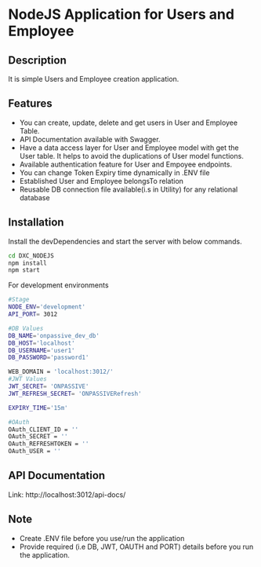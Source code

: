 # NodeJS Application for Users and Employee
## Description
It is simple Users and Employee creation application.

## Features
- You can create, update, delete and get users in User and Employee Table.
- API Documentation available with Swagger.
- Have a data access layer for User and Employee model with get the User table. It helps to avoid the duplications of User model functions.
- Available authentication feature for User and Empoyee endpoints.
- You can change Token Expiry time dynamically in .ENV file
- Established User and Employee belongsTo relation
- Reusable DB connection file available(i.s in Utility) for any relational database

## Installation

Install the devDependencies and start the server with below commands.

```sh
cd DXC_NODEJS
npm install
npm start
```

For development environments

```sh
#Stage
NODE_ENV='development'
API_PORT= 3012

#DB Values
DB_NAME='onpassive_dev_db'
DB_HOST='localhost'
DB_USERNAME='user1'
DB_PASSWORD='password1'

WEB_DOMAIN = 'localhost:3012/'
#JWT Values
JWT_SECRET= 'ONPASSIVE'
JWT_REFRESH_SECRET= 'ONPASSIVERefresh'

EXPIRY_TIME='15m'

#OAuth 
OAuth_CLIENT_ID = ''
OAuth_SECRET = ''
OAuth_REFRESHTOKEN = ''
OAuth_USER = ''
```

## API Documentation

Link: http://localhost:3012/api-docs/

## Note
- Create .ENV file before you use/run the application
- Provide required (i.e DB, JWT, OAUTH and PORT) details before you run the application.
